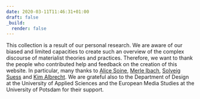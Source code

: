 ```yaml
---
date: 2020-03-11T11:46:31+01:00
draft: false
_build:
  render: false
---
```


This collection is a result of our personal research. We are aware of our biased and limited capacities to create such an overview of the complex discourse of materialist theories and practices. Therefore, we want to thank the people who contributed help and feedback on the creation of this website. In particular, many thanks to <a href="http://www.zem-brandenburg.de/en/sensing/forschungsprojekte/soine.html">Alice Soine</a>, <a href="http://www.merle-ibach.de">Merle Ibach</a>, <a href="https://twitter.com/solveigsuess?lang=en">Solveig Suess</a> and <a href="www.kimalbrecht.de">Kim Albrecht</a>. We are grateful also to the Department of Design at the University of Applied Sciences and the European Media Studies at the University of Potsdam for their support.